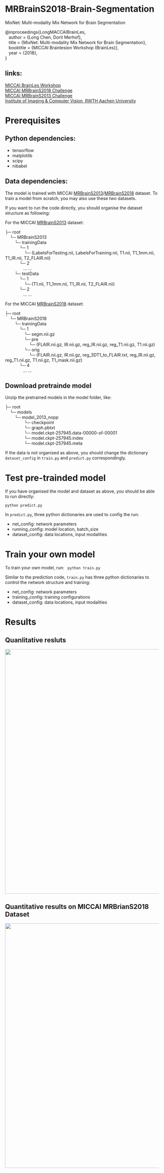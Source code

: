 # MRBrainS2018-Brain-Segmentation

MixNet: Multi-modality Mix Network for Brain Segmentation

@inproceedings{LongMACCAIBrainLes,  
&nbsp;&nbsp; author = {Long Chen, Dorit Merhof},  
&nbsp;&nbsp; title = {MixNet: Multi-modality Mix Network for Brain Segmentation},  
&nbsp;&nbsp; booktitle = {MICCAI Brainlesion Workshop (BrainLes)},  
&nbsp;&nbsp; year = {2018},  
}  

## links:
[MICCAI BrainLes Workshop](http://www.brainlesion-workshop.org/)  
[MICCAI MRBrainS2018 Challenge](http://mrbrains18.isi.uu.nl/)  
[MICCAI MRBrainS2013 Challenge](http://mrbrains13.isi.uu.nl/)  
[Institute of Imaging & Computer Vision, RWTH Aachen University](https://www.lfb.rwth-aachen.de/en/)  

# Prerequisites 

## Python dependencies:

- tensorflow
- matplotlib
- scipy
- nibabel

## Data dependencies:

The model is trained with MICCAI [MRBrainS2013](http://mrbrains13.isi.uu.nl/)/[MRBrainS2018](http://mrbrains18.isi.uu.nl/) dataset. To train a model from scratch, you may also use these two datasets.  

If you want to run the code directly, you should organise the dataset structure as following:

For the MICCAI [MRBrainS2013](http://mrbrains13.isi.uu.nl/) dataset:  

├─ root  
&nbsp;&nbsp;&nbsp;&nbsp;└─ MRBrainS2013  
&nbsp;&nbsp;&nbsp;&nbsp;&nbsp;&nbsp;&nbsp;&nbsp;└─ trainingData  
&nbsp;&nbsp;&nbsp;&nbsp;&nbsp;&nbsp;&nbsp;&nbsp;&nbsp;&nbsp;&nbsp;&nbsp;└─ 1  
&nbsp;&nbsp;&nbsp;&nbsp;&nbsp;&nbsp;&nbsp;&nbsp;&nbsp;&nbsp;&nbsp;&nbsp;&nbsp;&nbsp;&nbsp;&nbsp;└─ (LabelsForTesting.nii, LabelsForTraining.nii, T1.nii, T1_1mm.nii, T1_IR.nii, T2_FLAIR.nii)  
&nbsp;&nbsp;&nbsp;&nbsp;&nbsp;&nbsp;&nbsp;&nbsp;&nbsp;&nbsp;&nbsp;&nbsp;└─ 2  
&nbsp;&nbsp;&nbsp;&nbsp;&nbsp;&nbsp;&nbsp;&nbsp;&nbsp;&nbsp;&nbsp;&nbsp;&nbsp;&nbsp;&nbsp;... ...  
&nbsp;&nbsp;&nbsp;&nbsp;&nbsp;&nbsp;&nbsp;&nbsp;└─ testData  
&nbsp;&nbsp;&nbsp;&nbsp;&nbsp;&nbsp;&nbsp;&nbsp;&nbsp;&nbsp;&nbsp;&nbsp;└─ 1   
&nbsp;&nbsp;&nbsp;&nbsp;&nbsp;&nbsp;&nbsp;&nbsp;&nbsp;&nbsp;&nbsp;&nbsp;&nbsp;&nbsp;&nbsp;&nbsp;└─ (T1.nii, T1_1mm.nii, T1_IR.nii, T2_FLAIR.nii)  
&nbsp;&nbsp;&nbsp;&nbsp;&nbsp;&nbsp;&nbsp;&nbsp;&nbsp;&nbsp;&nbsp;&nbsp;└─ 2  
&nbsp;&nbsp;&nbsp;&nbsp;&nbsp;&nbsp;&nbsp;&nbsp;&nbsp;&nbsp;&nbsp;&nbsp;&nbsp;&nbsp;&nbsp;... ...  

For the MICCAI [MRBrainS2018](http://mrbrains18.isi.uu.nl/) dataset:  

├─ root    
&nbsp;&nbsp;&nbsp;&nbsp;└─ MRBrainS2018  
&nbsp;&nbsp;&nbsp;&nbsp;&nbsp;&nbsp;&nbsp;&nbsp;└─ trainingData  
&nbsp;&nbsp;&nbsp;&nbsp;&nbsp;&nbsp;&nbsp;&nbsp;&nbsp;&nbsp;&nbsp;&nbsp;└─ 1  
&nbsp;&nbsp;&nbsp;&nbsp;&nbsp;&nbsp;&nbsp;&nbsp;&nbsp;&nbsp;&nbsp;&nbsp;&nbsp;&nbsp;&nbsp;&nbsp;└─ segm.nii.gz  
&nbsp;&nbsp;&nbsp;&nbsp;&nbsp;&nbsp;&nbsp;&nbsp;&nbsp;&nbsp;&nbsp;&nbsp;&nbsp;&nbsp;&nbsp;&nbsp;└─ pre  
&nbsp;&nbsp;&nbsp;&nbsp;&nbsp;&nbsp;&nbsp;&nbsp;&nbsp;&nbsp;&nbsp;&nbsp;&nbsp;&nbsp;&nbsp;&nbsp;&nbsp;&nbsp;&nbsp;&nbsp;└─ (FLAIR.nii.gz, IR.nii.gz, reg_IR.nii.gz, reg_T1.nii.gz, T1.nii.gz)  
&nbsp;&nbsp;&nbsp;&nbsp;&nbsp;&nbsp;&nbsp;&nbsp;&nbsp;&nbsp;&nbsp;&nbsp;&nbsp;&nbsp;&nbsp;&nbsp;└─ orig  
&nbsp;&nbsp;&nbsp;&nbsp;&nbsp;&nbsp;&nbsp;&nbsp;&nbsp;&nbsp;&nbsp;&nbsp;&nbsp;&nbsp;&nbsp;&nbsp;&nbsp;&nbsp;&nbsp;&nbsp;└─ (FLAIR.nii.gz, IR.nii.gz, reg_3DT1_to_FLAIR.txt, reg_IR.nii.gz, reg_T1.nii.gz, T1.nii.gz, T1_mask.nii.gz)   
&nbsp;&nbsp;&nbsp;&nbsp;&nbsp;&nbsp;&nbsp;&nbsp;&nbsp;&nbsp;&nbsp;&nbsp;└─ 4   
&nbsp;&nbsp;&nbsp;&nbsp;&nbsp;&nbsp;&nbsp;&nbsp;&nbsp;&nbsp;&nbsp;&nbsp;&nbsp;&nbsp;&nbsp;... ...  




## Download pretrainde model

Unzip the pretrained models in the model folder, like:

├─ root    
&nbsp;&nbsp;&nbsp;&nbsp;└─ models  
&nbsp;&nbsp;&nbsp;&nbsp;&nbsp;&nbsp;&nbsp;&nbsp;└─ model_2013_nopp  
&nbsp;&nbsp;&nbsp;&nbsp;&nbsp;&nbsp;&nbsp;&nbsp;&nbsp;&nbsp;&nbsp;&nbsp;&nbsp;&nbsp;&nbsp;&nbsp;└─ checkpoint  
&nbsp;&nbsp;&nbsp;&nbsp;&nbsp;&nbsp;&nbsp;&nbsp;&nbsp;&nbsp;&nbsp;&nbsp;&nbsp;&nbsp;&nbsp;&nbsp;└─ graph.pbtxt  
&nbsp;&nbsp;&nbsp;&nbsp;&nbsp;&nbsp;&nbsp;&nbsp;&nbsp;&nbsp;&nbsp;&nbsp;&nbsp;&nbsp;&nbsp;&nbsp;└─ model.ckpt-257945.data-00000-of-00001  
&nbsp;&nbsp;&nbsp;&nbsp;&nbsp;&nbsp;&nbsp;&nbsp;&nbsp;&nbsp;&nbsp;&nbsp;&nbsp;&nbsp;&nbsp;&nbsp;└─ model.ckpt-257945.index  
&nbsp;&nbsp;&nbsp;&nbsp;&nbsp;&nbsp;&nbsp;&nbsp;&nbsp;&nbsp;&nbsp;&nbsp;&nbsp;&nbsp;&nbsp;&nbsp;└─ model.ckpt-257945.meta  

If the data is not organised as above, you should change the dictionary ```dataset_config``` in ```train.py``` and ```predict.py``` correspondingly.


# Test pre-trainded model

If you have organised the model and dataset as above, you should be able to run directly:

``` python predict.py ```

In ```predict.py```, three python dictionaries are used to config the run:
- net_config: network parameters
- running_config: model location, batch_size
- dataset_config: data locations, input modalities

# Train your own model

To train your own model, run:
``` python train.py```

Similar to the prediction code, ```train.py``` has three python dictionaries to control the network structure and training:
- net_config: network parameters
- training_config: training configurations
- dataset_config: data locations, input modalities

# Results

## Quanlitative resluts

<img src="./doc/qualitative.png" width="800">

## Quantitative results on MICCAI MRBrianS2018 Dataset
<img src="./doc/quantitative.png" width="800px">





